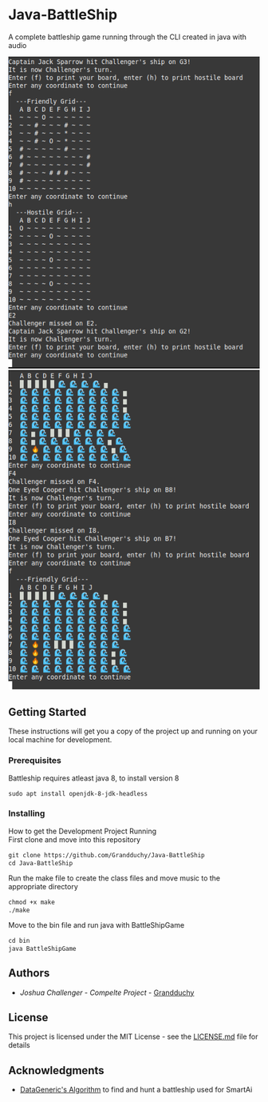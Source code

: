 # Java-BattleShip

A complete battleship game running through the CLI created in java with audio

<p align=>
  <img src="demo.png">
  <img src="demo_betterChars.png">
</p>

## Getting Started

These instructions will get you a copy of the project up and running on your local machine for development.

### Prerequisites

Battleship requires atleast java 8, to install version 8

```
sudo apt install openjdk-8-jdk-headless 
```

### Installing

How to get the Development Project Running <br>
First clone and move into this repository
```
git clone https://github.com/Grandduchy/Java-BattleShip
cd Java-BattleShip
```
Run the make file to create the class files and move music to the appropriate directory
```
chmod +x make
./make
```
Move to the bin file and run java with BattleShipGame

```
cd bin
java BattleShipGame
```

## Authors

* *Joshua Challenger* - *Compelte Project* - [Grandduchy](https://github.com/Grandduchy)

## License

This project is licensed under the MIT License - see the [LICENSE.md](LICENSE.md) file for details

## Acknowledgments

* [DataGeneric's Algorithm](http://www.datagenetics.com/blog/december32011) to find and hunt a battleship used for SmartAi
